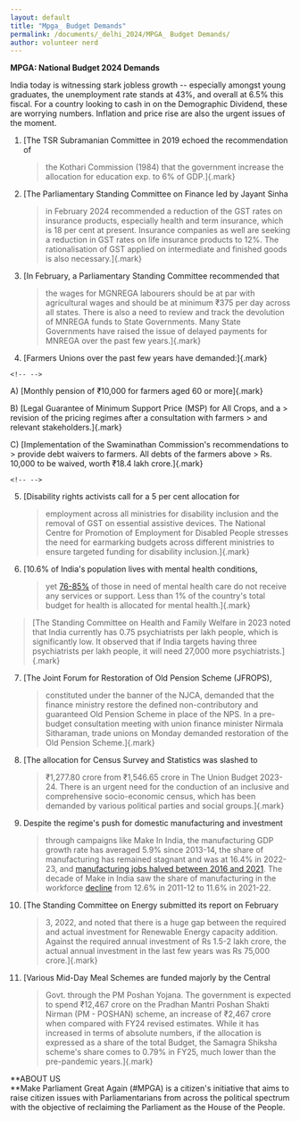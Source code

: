 ```yaml
---
layout: default
title: "Mpga_ Budget Demands"
permalink: /documents/_delhi_2024/MPGA_ Budget Demands/
author: volunteer nerd
---
```





**MPGA: National Budget 2024 Demands**

India today is witnessing stark jobless growth -- especially amongst
young graduates, the unemployment rate stands at 43%, and overall at
6.5% this fiscal. For a country looking to cash in on the Demographic
Dividend, these are worrying numbers. Inflation and price rise are also
the urgent issues of the moment.

1.  [The TSR Subramanian Committee in 2019 echoed the recommendation of
    > the Kothari Commission (1984) that the government increase the
    > allocation for education exp. to 6% of GDP.]{.mark}

2.  [The Parliamentary Standing Committee on Finance led by Jayant Sinha
    > in February 2024 recommended a reduction of the GST rates on
    > insurance products, especially health and term insurance, which is
    > 18 per cent at present. Insurance companies as well are seeking a
    > reduction in GST rates on life insurance products to 12%. The
    > rationalisation of GST applied on intermediate and finished goods
    > is also necessary.]{.mark}

3.  [In February, a Parliamentary Standing Committee recommended that
    > the wages for MGNREGA labourers should be at par with agricultural
    > wages and should be at minimum ₹375 per day across all states.
    > There is also a need to review and track the devolution of MNREGA
    > funds to State Governments. Many State Governments have raised the
    > issue of delayed payments for MNREGA over the past few
    > years.]{.mark}

4.  [Farmers Unions over the past few years have demanded:]{.mark}

```{=html}
<!-- -->
```
A)  [Monthly pension of ₹10,000 for farmers aged 60 or more]{.mark}

B)  [Legal Guarantee of Minimum Support Price (MSP) for All Crops, and a
    > revision of the pricing regimes after a consultation with farmers
    > and relevant stakeholders.]{.mark}

C)  [Implementation of the Swaminathan Commission\'s recommendations to
    > provide debt waivers to farmers. All debts of the farmers above
    > Rs. 10,000 to be waived, worth ₹18.4 lakh crore.]{.mark}

```{=html}
<!-- -->
```
5.  [Disability rights activists call for a 5 per cent allocation for
    > employment across all ministries for disability inclusion and the
    > removal of GST on essential assistive devices. The National Centre
    > for Promotion of Employment for Disabled People stresses the need
    > for earmarking budgets across different ministries to ensure
    > targeted funding for disability inclusion.]{.mark}

6.  [10.6% of India's population lives with mental health conditions,
    > yet [76-85%](https://pubmed.ncbi.nlm.nih.gov/15173149/) of those
    > in need of mental health care do not receive any services or
    > support. Less than 1% of the country's total budget for health is
    > allocated for mental health.]{.mark}

> [The Standing Committee on Health and Family Welfare in 2023 noted
> that India currently has 0.75 psychiatrists per lakh people, which is
> significantly low. It observed that if India targets having three
> psychiatrists per lakh people, it will need 27,000 more
> psychiatrists.]{.mark}

7.  [The Joint Forum for Restoration of Old Pension Scheme (JFROPS),
    > constituted under the banner of the NJCA, demanded that the
    > finance ministry restore the defined non-contributory and
    > guaranteed Old Pension Scheme in place of the NPS. In a pre-budget
    > consultation meeting with union finance minister Nirmala
    > Sitharaman, trade unions on Monday demanded restoration of the Old
    > Pension Scheme.]{.mark}

8.  [The allocation for Census Survey and Statistics was slashed to
    > ₹1,277.80 crore from ₹1,546.65 crore in The Union Budget 2023-24.
    > There is an urgent need for the conduction of an inclusive and
    > comprehensive socio-economic census, which has been demanded by
    > various political parties and social groups.]{.mark}

9.  Despite the regime's push for domestic manufacturing and investment
    > through campaigns like Make In India, the manufacturing GDP growth
    > rate has averaged 5.9% since 2013-14, the share of manufacturing
    > has remained stagnant and was at 16.4% in 2022-23, and
    > [manufacturing jobs halved between 2016 and
    > 2021](https://www.financialexpress.com/policy/economy-make-in-india-half-of-manufacturing-jobs-lost-in-five-years-2256758/#:~:text=From%20employing%2051%20million%20people,crisis%20caused%20by%20the%20pandemic.).
    > The decade of Make in India saw the share of manufacturing in the
    > workforce
    > [decline](https://www.livemint.com/opinion/columns/indias-manufacturing-sector-faces-worsening-decline-implications-for-growth-employment-and-income-11686851477882.html#:~:text=Even%20by%20share%20of%20employment,11.6%25%20in%202021%2D22.)
    > from 12.6% in 2011-12 to 11.6% in 2021-22.

10. [The Standing Committee on Energy submitted its report on February
    > 3, 2022, and noted that there is a huge gap between the required
    > and actual investment for Renewable Energy capacity addition.
    > Against the required annual investment of Rs 1.5-2 lakh crore, the
    > actual annual investment in the last few years was Rs 75,000
    > crore.]{.mark}

11. [Various Mid-Day Meal Schemes are funded majorly by the Central
    > Govt. through the PM Poshan Yojana. The government is expected to
    > spend ₹12,467 crore on the Pradhan Mantri Poshan Shakti Nirman
    > (PM - POSHAN) scheme, an increase of ₹2,467 crore when compared
    > with FY24 revised estimates. While it has increased in terms of
    > absolute numbers, if the allocation is expressed as a share of the
    > total Budget, the Samagra Shiksha scheme's share comes to 0.79% in
    > FY25, much lower than the pre-pandemic years.]{.mark}

**ABOUT US\
**Make Parliament Great Again (#MPGA) is a citizen's initiative that
aims to raise citizen issues with Parliamentarians from across the
political spectrum with the objective of reclaiming the Parliament as
the House of the People.

